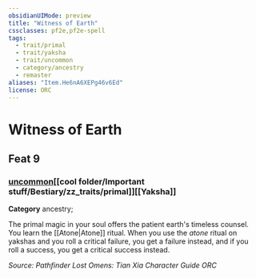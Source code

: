 ```yaml
---
obsidianUIMode: preview
title: "Witness of Earth"
cssclasses: pf2e,pf2e-spell
tags:
  - trait/primal
  - trait/yaksha
  - trait/uncommon
  - category/ancestry
  - remaster
aliases: "Item.He6nA6XEPg46v6Ed"
license: ORC
---
```

# Witness of Earth
## Feat 9
### [uncommon](cool%20folder/Important%20stuff/Bestiary/zz_traits/uncommon.md "Uncommon Rarity Trait")[[cool folder/Important stuff/Bestiary/zz_traits/primal]][[Yaksha]]

**Category** ancestry; 




The primal magic in your soul offers the patient earth's timeless counsel. You learn the [[Atone|Atone]] ritual. When you use the _atone_ ritual on yakshas and you roll a critical failure, you get a failure instead, and if you roll a success, you get a critical success instead.

*Source: Pathfinder Lost Omens: Tian Xia Character Guide*
*ORC*